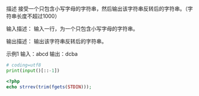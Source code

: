 描述
接受一个只包含小写字母的字符串，然后输出该字符串反转后的字符串。（字符串长度不超过1000）

输入描述：
输入一行，为一个只包含小写字母的字符串。

输出描述：
输出该字符串反转后的字符串。

示例1
输入：abcd
输出：dcba

```python
# coding=utf8
print(input()[::-1])
```

```php
<?php
echo strrev(trim(fgets(STDIN)));
```
